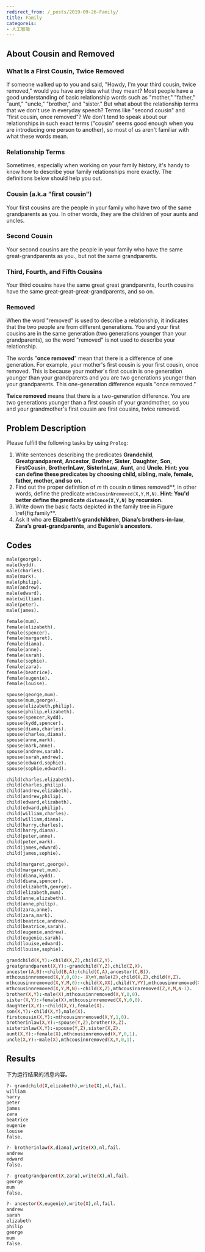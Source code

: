 ```yaml
---
redirect_from: /_posts/2019-09-26-Family/
title: Family
categoreis:
- 人工智能
---
```

## About Cousin and Removed

### What Is a First Cousin, Twice Removed

If someone walked up to you and said, "Howdy, I'm your third cousin, twice removed," would you have any idea what they meant? Most people have a good understanding of basic relationship words such as "mother," "father," "aunt," "uncle," "brother," and "sister." But what about the relationship terms that we don't use in everyday speech? Terms like "second cousin" and "first cousin, once removed"? We don't tend to speak about our relationships in such exact terms ("cousin" seems good enough when you are introducing one person to another), so most of us aren't familiar with what these words mean.

### Relationship Terms

Sometimes, especially when working on your family history, it's handy to know how to describe your family relationships more exactly. The definitions below should help you out.

### Cousin (a.k.a "first cousin")

Your first cousins are the people in your family who have two of the same grandparents as you. In other words, they are the children of your aunts and uncles.

### Second Cousin

Your second cousins are the people in your family who have the same great-grandparents as you., but not the same grandparents.

### Third, Fourth, and Fifth Cousins

Your third cousins have the same great great grandparents, fourth cousins have the same great-great-great-grandparents, and so on.

### Removed

When the word "removed" is used to describe a relationship, it indicates that the two people are from different generations. You and your first cousins are in the same generation (two generations younger than your grandparents), so the word "removed" is not used to describe your relationship.

The words "**once removed**" mean that there is a difference of one generation. For example, your mother's first cousin is your first cousin, once removed. This is because your mother's first cousin is one generation younger than your grandparents and you are two generations younger than your grandparents. This one-generation difference equals "once removed."

**Twice removed** means that there is a two-generation difference. You are two generations younger than a first cousin of your grandmother, so you and your grandmother's first cousin are first cousins, twice removed.

## Problem Description

Please fulfill the following tasks by using `Prolog`:

1. Write sentences describing the predicates **Grandchild**, **Greatgrandparent**, **Ancestor**, **Brother**, **Sister**, **Daughter**, **Son**, **FirstCousin**, **BrotherInLaw**, **SisterInLaw**, **Aunt**, and **Uncle**. **Hint: you can define these predicates by choosing child, sibling, male, female, father, mother, and so on.**
2. Find out the proper definition of $m$ th cousin $n$ times removed**, in other words, define the predicate `mthCousinNremoved(X,Y,M,N)`. **Hint: You'd better define the predicate `distance(X,Y,N)` by recursion.**
3. Write down the basic facts depicted in the family tree in Figure \ref{fig:family**.
4. Ask it who are **Elizabeth’s grandchildren**, **Diana’s brothers-in-law**, **Zara’s great-grandparents**, and **Eugenie’s ancestors**.

## Codes

```prolog
male(george).
male(kydd).
male(charles).
male(mark).
male(philip).
male(andrew).
male(edward).
male(william).
male(peter).
male(james).

female(mum).
female(elizabeth).
female(spencer).
female(margaret).
female(diana).
female(anne).
female(sarah).
female(sophie).
female(zara).
female(beatrice).
female(eugenie).
female(louise).

spouse(george,mum).
spouse(mum,george).
spouse(elizabeth,philip).
spouse(philip,elizabeth).
spouse(spencer,kydd).
spouse(kydd,spencer).
spouse(diana,charles).
spouse(charles,diana).
spouse(anne,mark).
spouse(mark,anne).
spouse(andrew,sarah).
spouse(sarah,andrew).
spouse(edward,sophie).
spouse(sophie,edward).

child(charles,elizabeth).
child(charles,philip).
child(andrew,elizabeth).
child(andrew,philip).
child(edward,elizabeth).
child(edward,philip).
child(william,charles).
child(william,diana).
child(harry,charles).
child(harry,diana).
child(peter,anne).
child(peter,mark).
child(james,edward).
child(james,sophie).

child(margaret,george).
child(margaret,mum).
child(diana,kydd).
child(diana,spencer).
child(elizabeth,george).
child(elizabeth,mum).
child(anne,elizabeth).
child(anne,philip).
child(zara,anne).
child(zara,mark).
child(beatrice,andrew).
child(beatrice,sarah).
child(eugenie,andrew).
child(eugenie,sarah).
child(louise,edward).
child(louise,sophie).

grandchild(X,Y):-child(X,Z),child(Z,Y).
greatgrandparent(X,Y):-grandchild(Y,Z),child(Z,X).
ancestor(A,B):-child(B,A);(child(C,A),ancestor(C,B)).
mthcousinnremoved(X,Y,0,0):- X\=Y,male(Z),child(X,Z),child(Y,Z).
mthcousinnremoved(X,Y,M,0):-child(X,XX),child(Y,YY),mthcousinnremoved(XX,YY,M-1,0).
mthcousinnremoved(X,Y,M,N):-child(X,Z),mthcousinnremoved(Z,Y,M,N-1).
brother(X,Y):-male(X),mthcousinnremoved(X,Y,0,0).
sister(X,Y):-female(X),mthcousinnremoved(X,Y,0,0).
daughter(X,Y):-child(X,Y),female(X).
son(X,Y):-child(X,Y),male(X).
firstcousin(X,Y):-mthcousinnremoved(X,Y,1,0).
brotherinlaw(X,Y):-spouse(Y,Z),brother(X,Z).
sisterinlaw(X,Y):-spouse(Y,Z),sister(X,Z).
aunt(X,Y):-female(X),mthcousinnremoved(X,Y,0,1).
uncle(X,Y):-male(X),mthcousinnremoved(X,Y,0,1).
```

## Results

下为运行结果的消息内容。

```bash
?- grandchild(X,elizabeth),write(X),nl,fail.
william
harry
peter
james
zara
beatrice
eugenie
louise
false.

?- brotherinlaw(X,diana),write(X),nl,fail.
andrew
edward
false.

?- greatgrandparent(X,zara),write(X),nl,fail.
george
mum
false.

?- ancestor(X,eugenie),write(X),nl,fail.
andrew
sarah
elizabeth
philip
george
mum
false.
```
